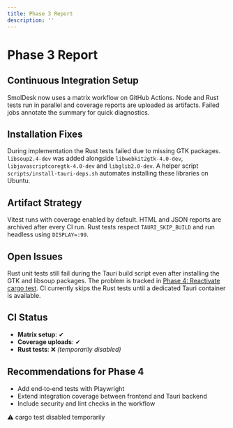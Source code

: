 ```yaml
---
title: Phase 3 Report
description: ''
---
```

# Phase 3 Report

## Continuous Integration Setup
SmolDesk now uses a matrix workflow on GitHub Actions. Node and Rust tests run in parallel and coverage reports are uploaded as artifacts. Failed jobs annotate the summary for quick diagnostics.

## Installation Fixes
During implementation the Rust tests failed due to missing GTK packages. `libsoup2.4-dev` was added alongside `libwebkit2gtk-4.0-dev`, `libjavascriptcoregtk-4.0-dev` and `libglib2.0-dev`. A helper script `scripts/install-tauri-deps.sh` automates installing these libraries on Ubuntu.

## Artifact Strategy
Vitest runs with coverage enabled by default. HTML and JSON reports are archived after every CI run. Rust tests respect `TAURI_SKIP_BUILD` and run headless using `DISPLAY=:99`.

## Open Issues
Rust unit tests still fail during the Tauri build script even after installing the GTK and libsoup packages. The problem is tracked in [Phase 4: Reactivate cargo test](https://github.com/EcoSphereNetwork/SmolDesk/issues/4). CI currently skips the Rust tests until a dedicated Tauri container is available.

## CI Status
- **Matrix setup**: ✔
- **Coverage uploads**: ✔
- **Rust tests**: ❌ *(temporarily disabled)*

## Recommendations for Phase 4
- Add end‑to‑end tests with Playwright
- Extend integration coverage between frontend and Tauri backend
- Include security and lint checks in the workflow

⚠️ cargo test disabled temporarily